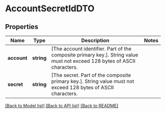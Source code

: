 # AccountSecretIdDTO

## Properties
Name | Type | Description | Notes
------------ | ------------- | ------------- | -------------
**account** | **string** | [The account identifier. Part of the composite primary key.]. String value must not exceed 128 bytes of ASCII characters. | 
**secret** | **string** | [The secret. Part of the composite primary key.]. String value must not exceed 128 bytes of ASCII characters. | 

[[Back to Model list]](../README.md#documentation-for-models) [[Back to API list]](../README.md#documentation-for-api-endpoints) [[Back to README]](../README.md)


